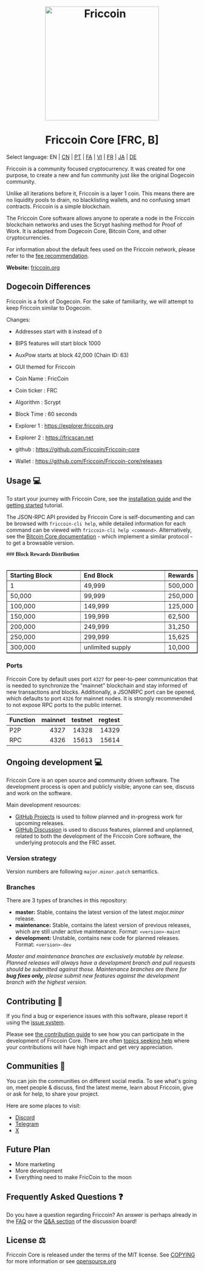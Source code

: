 <h1 align="center">
<img src="https://i.imgur.com/d9a8NfA.png" alt="Friccoin" width="300"/>
<br/><br/>
Friccoin Core [FRC, B]
</h1>

Select language: EN | [CN](./README_zh_CN.md) | [PT](./README_pt_BR.md) | [FA](./README_fa_IR.md) | [VI](./README_vi_VN.md) | [FR](./README_fr_FR.md) | [JA](./README_ja_JP.md) | [DE](./README_de_DE.md)

Friccoin is a community focused cryptocurrency. It was created for one purpose, to create a new and fun community just like the original Dogecoin community.

Unlike all iterations before it, Friccoin is a layer 1 coin. This means there are no liquidity pools to drain, no blacklisting wallets, and no confusing smart contracts. Friccoin is a simple blockchain.

The Friccoin Core software allows anyone to operate a node in the Friccoin blockchain networks and uses the Scrypt hashing method for Proof of Work. It is adapted from Dogecoin Core, Bitcoin Core, and other cryptocurrencies.

For information about the default fees used on the Friccoin network, please
refer to the [fee recommendation](doc/fee-recommendation.md).

**Website:** [friccoin.org](https://friccoin.org/)

## Dogecoin Differences

Friccoin is a fork of Dogecoin. For the sake of familiarity, we will attempt to keep Friccoin similar to Dogecoin.

Changes:

* Addresses start with `B` instead of `D`
* BIPS features will start block 1000
* AuxPow starts at block 42,000 (Chain ID: 63)
* GUI themed for Friccoin

* Coin Name    : FricCoin
* Coin ticker  : FRC
* Algorithm    : Scrypt
* Block Time   : 60 seconds
* Explorer 1   : https://explorer.friccoin.org
* Explorer 2   : https://fricscan.net
* github       : https://github.com/Friccoin/Friccoin-core
* Wallet       : https://github.com/Friccoin/Friccoin-core/releases


## Usage 💻

To start your journey with Friccoin Core, see the [installation guide](INSTALL.md) and the [getting started](doc/getting-started.md) tutorial.

The JSON-RPC API provided by Friccoin Core is self-documenting and can be browsed with `friccoin-cli help`, while detailed information for each command can be viewed with `friccoin-cli help <command>`. Alternatively, see the [Bitcoin Core documentation](https://developer.bitcoin.org/reference/rpc/) - which implement a similar protocol - to get a browsable version.



<font face="Verdana"><b>### Block Rewards Distribution</b></font><br>
&nbsp;</p>
<table border="1" width="46%">
	<tr>
		<td width="230"><b>Starting Block</b></td>
		<td width="270"><b>End Block</b></td>
		<td><b>Rewards</b></td>
	</tr>
	<tr>
		<td width="230">1</td>
		<td width="270">49,999</td>
		<td>500,000</td>
	</tr>
	<tr>
		<td width="230">50,000</td>
		<td width="270">99,999</td>
		<td>250,000</td>
	</tr>
	<tr>
		<td width="230">100,000</td>
		<td width="270">149,999</td>
		<td>125,000</td>
	</tr>
	<tr>
		<td width="230">150,000</td>
		<td width="270">199,999</td>
		<td>62,500</td>
	</tr>
	<tr>
		<td width="230">200,000</td>
		<td width="270">249,999</td>
		<td>31,250</td>
	</tr>
	<tr>
		<td width="230">250,000</td>
		<td width="270">299,999</td>
		<td>15,625</td>
	</tr>
	<tr>
		<td width="230">300,000</td>
		<td width="270">unlimited supply</td>
		<td>10,000</td>
	</tr>
</table>


### Ports

Friccoin Core by default uses port `4327` for peer-to-peer communication that
is needed to synchronize the "mainnet" blockchain and stay informed of new
transactions and blocks. Additionally, a JSONRPC port can be opened, which
defaults to port `4326` for mainnet nodes. It is strongly recommended to not
expose RPC ports to the public internet.

| Function | mainnet | testnet | regtest |
| :------- | ------: | ------: | ------: |
| P2P      |   4327 |   14328 |   14329 |
| RPC      |   4326 |   15613 |   15614 |

## Ongoing development 💻

Friccoin Core is an open source and community driven software. The development
process is open and publicly visible; anyone can see, discuss and work on the
software.

Main development resources:

* [GitHub Projects](https://github.com/Friccoin/Friccoin-core/projects) is used to
  follow planned and in-progress work for upcoming releases.
* [GitHub Discussion](https://github.com/Friccoin/Friccoin-core/discussions) is used
  to discuss features, planned and unplanned, related to both the development of
  the Friccoin Core software, the underlying protocols and the FRC asset.


### Version strategy
Version numbers are following ```major.minor.patch``` semantics.

### Branches
There are 3 types of branches in this repository:

- **master:** Stable, contains the latest version of the latest *major.minor* release.
- **maintenance:** Stable, contains the latest version of previous releases, which are still under active maintenance. Format: ```<version>-maint```
- **development:** Unstable, contains new code for planned releases. Format: ```<version>-dev```

*Master and maintenance branches are exclusively mutable by release. Planned*
*releases will always have a development branch and pull requests should be*
*submitted against those. Maintenance branches are there for **bug fixes only,***
*please submit new features against the development branch with the highest version.*

## Contributing 🤝

If you find a bug or experience issues with this software, please report it
using the [issue system](https://github.com/Friccoin/Friccoin-core/issues/new?assignees=&labels=bug&template=bug_report.md&title=%5Bbug%5D+).

Please see [the contribution guide](CONTRIBUTING.md) to see how you can
participate in the development of Friccoin Core. There are often
[topics seeking help](https://github.com/Friccoin/Friccoin-core/labels/help%20wanted)
where your contributions will have high impact and get very appreciation.

## Communities 🐸

You can join the communities on different social media.
To see what's going on, meet people & discuss, find the latest meme, learn
about Friccoin, give or ask for help, to share your project.

Here are some places to visit:


* [Discord](https://discord.gg/rqtkgwsk6j)
* [Telegram](https://t.me/fricscoin)
* [X](https://x.com/friccoinpow)

## Future Plan

- More marketing
- More development
- Everything need to make FricCoin to the moon


## Frequently Asked Questions ❓

Do you have a question regarding Friccoin? An answer is perhaps already in the [FAQ](doc/FAQ.md) or the [Q&A section](https://github.com/Friccoin/Friccoin-core/discussions/categories/q-a) of the discussion board!

## License ⚖️
Friccoin Core is released under the terms of the MIT license. See
[COPYING](COPYING) for more information or see
[opensource.org](https://opensource.org/licenses/MIT)
